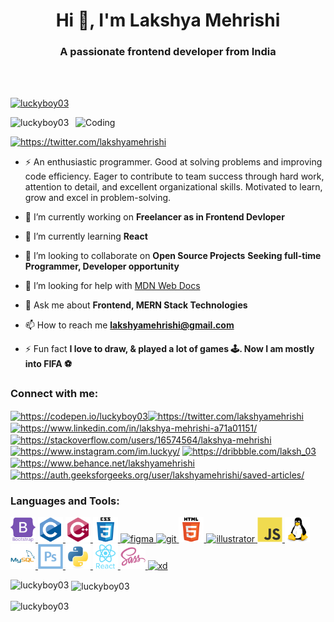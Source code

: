<h1 align="center">Hi 👋, I'm Lakshya Mehrishi</h1>
<h3 align="center">A passionate frontend developer from India</h3>
</br>
</br>
<p align="left"> <a href="https://github.com/ryo-ma/github-profile-trophy"><img src="https://github-profile-trophy.vercel.app/?username=luckyboy03" alt="luckyboy03" /></a> </p>

<img align="right" alt="Coding" width="400" src="https://cdn.dribbble.com/users/1162077/screenshots/3848914/programmer.gif">

<p align="left"> <img src="https://komarev.com/ghpvc/?username=luckyboy03&label=Profile%20views&color=0e75b6&style=flat" alt="luckyboy03" /> </p>

<p align="left"> <a href="https://twitter.com/lakshyamehrishi" target="blank"><img src="https://img.shields.io/twitter/follow/lakshyamehrishi?logo=twitter&style=for-the-badge" alt="https://twitter.com/lakshyamehrishi" /></a> </p>

- ⚡ An enthusiastic programmer. Good at solving problems and improving code efficiency.
Eager to contribute to team success through hard work, attention to detail, and excellent organizational skills. Motivated to learn, grow and excel in problem-solving.

- 🔭 I’m currently working on **Freelancer as in Frontend Devloper**

- 🌱 I’m currently learning **React**

- 👯 I’m looking to collaborate on **Open Source Projects** **Seeking full-time Programmer, Developer opportunity**

- 🤝 I’m looking for help with [MDN Web Docs](https://developer.mozilla.org/en-US/)

- 💬 Ask me about **Frontend, MERN Stack Technologies**

- 📫 How to reach me **lakshyamehrishi@gmail.com**

- ⚡ Fun fact **I love to draw, & played a lot of games 🕹️. Now I am mostly into FIFA ⚽**

<h3 align="left">Connect with me:</h3>
<p align="left">
<a href="https://codepen.io/https://codepen.io/luckyboy03" target="blank"><img align="center" src="https://raw.githubusercontent.com/rahuldkjain/github-profile-readme-generator/master/src/images/icons/Social/codepen.svg" alt="https://codepen.io/luckyboy03" height="30" width="40" /></a><a href="https://twitter.com/https://twitter.com/lakshyamehrishi" target="blank"><img align="center" src="https://raw.githubusercontent.com/rahuldkjain/github-profile-readme-generator/master/src/images/icons/Social/twitter.svg" alt="https://twitter.com/lakshyamehrishi" height="30" width="40" /></a>
<a href="https://linkedin.com/in/https://www.linkedin.com/in/lakshya-mehrishi-a71a01151/" target="blank"><img align="center" src="https://raw.githubusercontent.com/rahuldkjain/github-profile-readme-generator/master/src/images/icons/Social/linked-in-alt.svg" alt="https://www.linkedin.com/in/lakshya-mehrishi-a71a01151/" height="30" width="40" /></a>
<a href="https://stackoverflow.com/users/https://stackoverflow.com/users/16574564/lakshya-mehrishi" target="blank"><img align="center" src="https://raw.githubusercontent.com/rahuldkjain/github-profile-readme-generator/master/src/images/icons/Social/stack-overflow.svg" alt="https://stackoverflow.com/users/16574564/lakshya-mehrishi" height="30" width="40" /></a>
<a href="https://instagram.com/https://www.instagram.com/im.luckyy/" target="blank"><img align="center" src="https://raw.githubusercontent.com/rahuldkjain/github-profile-readme-generator/master/src/images/icons/Social/instagram.svg" alt="https://www.instagram.com/im.luckyy/" height="30" width="40" /></a>
<a href="https://dribbble.com/https://dribbble.com/laksh_03" target="blank"><img align="center" src="https://raw.githubusercontent.com/rahuldkjain/github-profile-readme-generator/master/src/images/icons/Social/dribbble.svg" alt="https://dribbble.com/laksh_03" height="30" width="40" /></a>
<a href="https://www.behance.net/https://www.behance.net/lakshyamehrishi" target="blank"><img align="center" src="https://raw.githubusercontent.com/rahuldkjain/github-profile-readme-generator/master/src/images/icons/Social/behance.svg" alt="https://www.behance.net/lakshyamehrishi" height="30" width="40" /></a>
<a href="https://auth.geeksforgeeks.org/user/https://auth.geeksforgeeks.org/user/lakshyamehrishi/saved-articles/" target="blank"><img align="center" src="https://raw.githubusercontent.com/rahuldkjain/github-profile-readme-generator/master/src/images/icons/Social/geeks-for-geeks.svg" alt="https://auth.geeksforgeeks.org/user/lakshyamehrishi/saved-articles/" height="30" width="40" /></a>
</p>

<h3 align="left">Languages and Tools:</h3>
<p align="left"> <a href="https://angular.io" target="_blank" rel="noreferrer"><a href="https://getbootstrap.com" target="_blank" rel="noreferrer"> <img src="https://raw.githubusercontent.com/devicons/devicon/master/icons/bootstrap/bootstrap-plain-wordmark.svg" alt="bootstrap" width="40" height="40"/> </a><a href="https://www.cprogramming.com/" target="_blank" rel="noreferrer"> <img src="https://raw.githubusercontent.com/devicons/devicon/master/icons/c/c-original.svg" alt="c" width="40" height="40"/> </a><a href="https://www.w3schools.com/cpp/" target="_blank" rel="noreferrer"> <img src="https://raw.githubusercontent.com/devicons/devicon/master/icons/cplusplus/cplusplus-original.svg" alt="cplusplus" width="40" height="40"/> </a><a href="https://www.w3schools.com/css/" target="_blank" rel="noreferrer"> <img src="https://raw.githubusercontent.com/devicons/devicon/master/icons/css3/css3-original-wordmark.svg" alt="css3" width="40" height="40"/> </a><a href="https://www.figma.com/" target="_blank" rel="noreferrer"> <img src="https://www.vectorlogo.zone/logos/figma/figma-icon.svg" alt="figma" width="40" height="40"/> </a><a href="https://git-scm.com/" target="_blank" rel="noreferrer"> <img src="https://www.vectorlogo.zone/logos/git-scm/git-scm-icon.svg" alt="git" width="40" height="40"/> </a><a href="https://www.w3.org/html/" target="_blank" rel="noreferrer"> <img src="https://raw.githubusercontent.com/devicons/devicon/master/icons/html5/html5-original-wordmark.svg" alt="html5" width="40" height="40"/> </a><a href="https://www.adobe.com/in/products/illustrator.html" target="_blank" rel="noreferrer"> <img src="https://www.vectorlogo.zone/logos/adobe_illustrator/adobe_illustrator-icon.svg" alt="illustrator" width="40" height="40"/> </a><a href="https://developer.mozilla.org/en-US/docs/Web/JavaScript" target="_blank" rel="noreferrer"> <img src="https://raw.githubusercontent.com/devicons/devicon/master/icons/javascript/javascript-original.svg" alt="javascript" width="40" height="40"/> </a><a href="https://www.linux.org/" target="_blank" rel="noreferrer"> <img src="https://raw.githubusercontent.com/devicons/devicon/master/icons/linux/linux-original.svg" alt="linux" width="40" height="40"/> </a><a href="https://www.mysql.com/" target="_blank" rel="noreferrer"> <img src="https://raw.githubusercontent.com/devicons/devicon/master/icons/mysql/mysql-original-wordmark.svg" alt="mysql" width="40" height="40"/> </a><a href="https://www.photoshop.com/en" target="_blank" rel="noreferrer"> <img src="https://raw.githubusercontent.com/devicons/devicon/master/icons/photoshop/photoshop-line.svg" alt="photoshop" width="40" height="40"/> </a><a href="https://www.python.org" target="_blank" rel="noreferrer"> <img src="https://raw.githubusercontent.com/devicons/devicon/master/icons/python/python-original.svg" alt="python" width="40" height="40"/> </a><a href="https://reactjs.org/" target="_blank" rel="noreferrer"> <img src="https://raw.githubusercontent.com/devicons/devicon/master/icons/react/react-original-wordmark.svg" alt="react" width="40" height="40"/> </a><a href="https://sass-lang.com" target="_blank" rel="noreferrer"> <img src="https://raw.githubusercontent.com/devicons/devicon/master/icons/sass/sass-original.svg" alt="sass" width="40" height="40"/> </a><a href="https://www.adobe.com/products/xd.html" target="_blank" rel="noreferrer"> <img src="https://cdn.worldvectorlogo.com/logos/adobe-xd.svg" alt="xd" width="40" height="40"/> </a> </p>

<p><img align="left" src="https://github-readme-stats.vercel.app/api/top-langs?username=luckyboy03&show_icons=true&locale=en&layout=compact" alt="luckyboy03" /></p>

<p>&nbsp;<img align="center" src="https://github-readme-stats.vercel.app/api?username=luckyboy03&show_icons=true&locale=en" alt="luckyboy03" /></p>

<p><img align="center" src="https://github-readme-streak-stats.herokuapp.com/?user=luckyboy03&" alt="luckyboy03" /></p>
